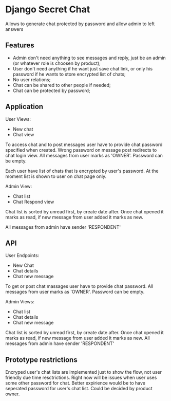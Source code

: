 # Django Secret Chat

Allows to generate chat protected by password and allow admin to left answers

## Features
- Admin don't need anything to see messages and reply, just be an admin (or whatever role is choosen by product);
- User don't need anything if he want just save chat link, or only his password if he wants to store encrypted list of chats;
- No user relations;
- Chat can be shared to other people if needed;
- Chat can be protected by password;


## Application

User Views:
- New chat
- Chat view

To access chat and to post messages user have to provide chat password specified when created.
Wrong password on message post redirects to chat login view. All messages from user marks as 'OWNER'.
Password can be empty.

Each user have list of chats that is encrypted by user's password. At the moment list is shown to user on chat page only.

Admin View:
- Chat list
- Chat Respond view

Chat list is sorted by unread first, by create date after. Once chat opened it marks as read, if new message from user added
it marks as new.

All messages from admin have sender 'RESPONDENT'

## API
User Endpoints:
- New Chat
- Chat details
- Chat new message

To get or post chat massages user have to provide chat password. All messages from user marks as 'OWNER'.
Password can be empty.

Admin Views:
- Chat list
- Chat details
- Chat new message

Chat list is sorted by unread first, by create date after. Once chat opened it marks as read, if new message from user added
it marks as new.
All messages from admin have sender 'RESPONDENT'


## Prototype restrictions
Encryped user's chat lists are implemented just to show the flow, not user friendly due time resctrictions. Right now will be issues when user uses some other password for chat. Better expirience would be to have seperated password for user's chat list. Could be decided by product owner.
